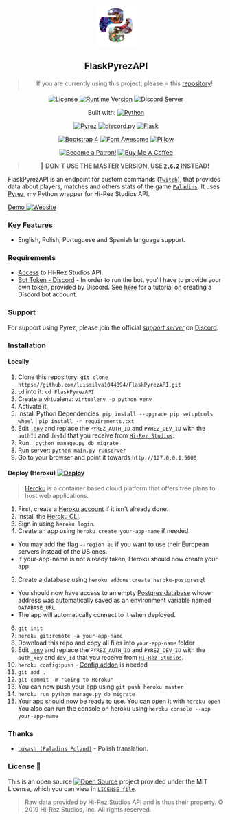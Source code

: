 
<div  align="center">
<a href="https://github.com/luissilva1044894/FlaskPyrezAPI" title="FlaskPyrezAPI - Github repository" alt="FlaskPyrezAPI · Github repository"><img src="./data/static/img/pyrez.png" height="96" width="96"></a>

## FlaskPyrezAPI

> If you are currently using this project, please ⭐️ this [repository][github-repo]!

[![License](https://img.shields.io/github/license/luissilva1044894/FlaskPyrezAPI.svg?logo=github&logoColor=white&logoWidth=10style=plastic)](./LICENSE "FlaskPyrezAPI · LICENSE")
[![Runtime Version](https://img.shields.io/pypi/pyversions/flask.svg?style=plastic&logo=python&logoColor=white&logoWidth=10)](https://pypi.org/project/pyrez "Python Runtime Versions")
[![Discord Server](https://img.shields.io/discord/549020573846470659.svg?logo=discord&logoColor=white&logoWidth=10&style=plastic)](https://discord.gg/XkydRPS "Support Server · Discord")

Built with:  [![Python](https://img.shields.io/badge/Python-3.7.6-blue.svg?style=plastic&logo=python&logoWidth=15&logoColor=white)](https://docs.python.org/3.7/whatsnew/changelog.html#python-3-7-6-final "Python 3.7.6")

[![Pyrez](https://img.shields.io/badge/Pyrez-1.1.0.1-00bb88.svg?logo=github&logoColor=white&style=plastic)](https://github.com/luissilva1044894/Pyrez/tree/1.1.x "Pyrez · 1.1.0.1")
[![discord.py][badge-discord-py]][discord-py]
[![Flask](https://img.shields.io/badge/Flask-1.1.1-orange.svg?logo=flask&logoColor=white&style=plastic)](https://pypi.org/project/Flask/1.1.1/ "Flask · 1.1.1")

[![Bootstrap 4](https://img.shields.io/badge/Bootstrap-4.4.1-orange.svg?logo=bootstrap&logoColor=white&style=plastic)](https://getbootstrap.com/docs/4.4/getting-started/introduction/ "Bootstrap · 4.4.1")
[![Font Awesome](https://img.shields.io/badge/Font_Awesome-5.12.0-orange.svg?style=plastic)](https://github.com/FortAwesome/Font-Awesome/blob/master/CHANGELOG.md#5120---2019-12-10 "Font Awesome · 5.12.0")
[![Pillow][badge-pillow]][pillow]

[![Become a Patron!][bagde-patreon]](https://www.patreon.com/bePatron?u=14686910 "Become a Patron!")
<a href="https://www.buymeacoff.ee/Nonsocial" target="_blank"><img src="https://www.buymeacoffee.com/assets/img/custom_images/orange_img.png" alt="Buy Me A Coffee" style="height: 41px !important;width: 174px !important;box-shadow: 0px 3px 2px 0px rgba(190, 190, 190, 0.5) !important;-webkit-box-shadow: 0px 3px 2px 0px rgba(190, 190, 190, 0.5) !important;" ></a>

> :construction: **DON'T USE THE MASTER VERSION, USE [`2.6.2`](https://github.com/luissilva1044894/FlaskPyrezAPI/tree/v2.6.2) INSTEAD!**

</div>

FlaskPyrezAPI is an endpoint for custom commands ([`Twitch`](https://twitch.tv "Twitch")), that provides data about players, matches and others stats of the game [`Paladins`](https://paladins.com "Paladins Game"). It uses [Pyrez](https://github.com/luissilva1044894/Pyrez "Pyrez · Github repository"), my Python wrapper for Hi-Rez Studios API.

[Demo ![Website](https://img.shields.io/website/https/nonsocial.herokuapp.com.svg?logo=heroku&logoColor=white&)](https://nonsocial.herokuapp.com/)

### Key Features
 * English, Polish, Portuguese and Spanish language support.

### Requirements
- [Access](https://pyrez.readthedocs.io/en/stable/gettingstarted.html#registration "Form access to Hi-Rez Studios API") to Hi-Rez Studios API.
- [Bot Token - Discord](https://discordapp.com/developers/applications/me) - In order to run the bot, you'll have to provide your own token, provided by Discord. See [here](https://github.com/reactiflux/discord-irc/wiki/Creating-a-discord-bot-&-getting-a-token) for a tutorial on creating a Discord bot account.

### Support
For support using Pyrez, please join the official [*support server*](
https://discord.gg/XkydRPS "Support Server · Discord") on [Discord](https://discordapp.com/ "Discord App").

### Installation
#### Locally
1. Clone this repository: `git clone https://github.com/luissilva1044894/FlaskPyrezAPI.git`
2. ``cd`` into it: `cd FlaskPyrezAPI`
3. Create a virtualenv: `virtualenv -p python venv`
4. Activate it.
5. Install Python Dependencies: `pip install --upgrade pip setuptools wheel` | `pip install -r requirements.txt`
6. Edit [`.env`](./.env.example) and replace the `PYREZ_AUTH_ID` and `PYREZ_DEV_ID` with the `authId` and `devId` that you receive from [`Hi-Rez Studios`](https://luissilva1044894.github.io/Pyrez/docs#registration "Form access to Hi-Rez Studios API").
7. Run: ` python manage.py db migrate`
8. Run server: `python main.py runserver`
9. Go to your browser and point it towards `http://127.0.0.1:5000`

#### Deploy (Heroku) [![Deploy](https://www.herokucdn.com/deploy/button.svg)](https://heroku.com/deploy?template=https://github.com/luissilva1044894/FlaskPyrezAPI/tree/master "Deploy to Heroku")

> [Heroku](https://heroku.com/) is a container based cloud platform that offers free plans to host web applications.

1. First, create a [Heroku account](https://id.heroku.com/login) if it isn't already done.
2. Install the [Heroku CLI](https://devcenter.heroku.com/articles/heroku-cli "Heroku CLI").
3. Sign in using `heroku login`.
4. Create an app using `heroku create your-app-name` if needed.
  - You may add the flag `--region eu` if you want to use their European servers instead of the US ones.
  - If your-app-name is not already taken, Heroku should now create your app.
5. Create a database using `heroku addons:create heroku-postgresql`
  - You should now have access to an empty [Postgres database](https://elements.heroku.com/addons/heroku-postgresql) whose address was automatically saved as an environment variable named `DATABASE_URL`.
  - The app will automatically connect to it when deployed.
<!--
6. Now, generate a secret key and save it to an ENV variable named SECRET_KEY using `heroku config:set SECRET_KEY=ruby -rsecurerandom -e "puts SecureRandom.hex(64)"`
-->
6. `git init`
7. `heroku git:remote -a your-app-name`
8. Download this repo and copy all files into `your-app-name` folder
9. Edit [`.env`](./.env.example) and replace the `PYREZ_AUTH_ID` and `PYREZ_DEV_ID` with the `auth_key` and `dev_id` that you receive from [`Hi-Rez Studios`](https://pyrez.readthedocs.io/en/stable/getting_started.html#registration "Form access to Hi-Rez Studios API").
10. `heroku config:push` - [Config addon](https://github.com/xavdid/heroku-config) is needed
11. `git add .`
12. `git commit -m "Going to Heroku"`
13. You can now push your app using `git push heroku master`
14. `heroku run python manage.py db migrate`
15. Your app should now be ready to use. You can open it with `heroku open`
  You also can run the console on heroku using `heroku console --app your-app-name`

### Thanks
* [`Lukash (Paladins Poland)`](https://www.facebook.com/PaladinsPoland/ "Paladins Poland") - Polish translation.

### License 📝
This is an open source [![Open Source](https://raw.githubusercontent.com/abhishekbanthia/Public-APIs/master/opensource.png)](https://www.opensource.org "See http://www.opensource.org for the Open Source Definition") project provided under the MIT License, which you can view in [`LICENSE file`](./LICENSE "FlaskPyrezAPI · License").

> Raw data provided by Hi-Rez Studios API and is thus their property. © 2019 Hi-Rez Studios, Inc. All rights reserved.

[badge-discord-py]: https://img.shields.io/badge/discord.py-1.2.5-orange.svg?logo=discord&logoColor=white&style=plastic
[badge-pillow]: https://img.shields.io/badge/Pillow-7.0.0-orange.svg?logoColor=white&style=plastic

[discord-py]: https://discordpy.readthedocs.io/en/v1.2.5/ "Discord.py 1.2.5"
[pillow]: https://pillow.readthedocs.io/en/stable/releasenotes/7.0.0.html "Pillow 7.0.0"

[bagde-patreon]: https://img.shields.io/endpoint.svg?url=https%3A%2F%2Fshieldsio-patreon.herokuapp.com%2Fnonsocial&logoColor=white&style=plastic
[github-repo]: https://github.com/luissilva1044894/FlaskPyrezAPI
